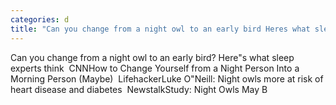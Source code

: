 ```yaml
---
categories: d
title: "Can you change from a night owl to an early bird Heres what sleep experts think  CNN"
---
```

Can you change from a night owl to an early bird? Here"s what sleep experts think&nbsp;&nbsp;CNNHow to Change Yourself from a Night Person Into a Morning Person (Maybe)&nbsp;&nbsp;LifehackerLuke O"Neill: Night owls more at risk of heart disease and diabetes&nbsp;&nbsp;NewstalkStudy: Night Owls May B
